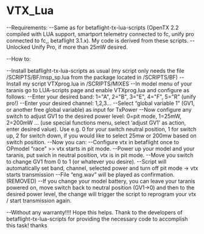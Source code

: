 # VTX_Lua



--Requirements:
--Same as for betaflight-tx-lua-scripts (OpenTX 2.2 compiled with LUA support, smartport telemetry connected to fc, unify pro connected to fc,, betaflight 3.1.x). My code is derived from these scripts.
--Unlocked Unify Pro, if more than 25mW desired.

--How to:

--Install betaflight-tx-lua-scripts as usual (my script only needs the file /SCRIPTS/BF/msp_sp.lua from the package located in /SCRIPTS/BF)
--Install my script VTXprog.lua in /SCRIPTS/MIXES
--In model menu of your taranis go to LUA-scripts page and enable VTXprog.lua and configure as follows:
--Enter your desired band: 1="A", 2="B", 3="E", 4="F", 5="R" (unify pro!)
--Enter your desired channel: 1,2,3…
--Select “global variable 1” (GV1, or another free global variable) as input for TxPower
--Now configure any switch to adjust GV1 to the desired power level: 0=pit mode, 1=25mW, 2=200mW … (use special functions menu, select ‘adjust GV1’ as action, enter desired value). Use e.g. 0 for your switch neutral position, 1 for switch up, 2 for switch down, if you would like to select 25mw or 200mw based on switch position.
--Now you can:
--Configure vtx in betaflight once to OPmodel “race” >> vtx starts in pit mode.
--Power up your model and your taranis, put swich in neutral position, vtx is in pit mode.
--Move you switch to change GV1 from 0 to 1 (or whatever you desire).
--Script will automatically set band, channel, selected power and turn off pit mode -> vtx starts transmission
--File “eng.wav” will be played as confirmation. (REMOVED)
--If you change your model battery, you can leave your taranis powered on, move switch back to neutral position (GV1->0) and then to the desired power level, the change will trigger the script to reprogram your vtx / start transmission again.

--Without any warranty!!!! Hope this helps. Thank to the developers of betaflight-tx-lua-scripts for providing the necessary code to accomplish this task!
thanks

